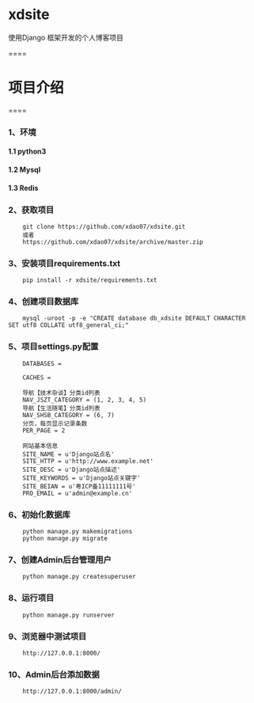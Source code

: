 # xdsite
使用Django 框架开发的个人博客项目

====
# 项目介绍

====

### 1、环境
#### 1.1 python3
#### 1.2 Mysql
#### 1.3 Redis

### 2、获取项目
        git clone https://github.com/xdao07/xdsite.git
        或者
        https://github.com/xdao07/xdsite/archive/master.zip

### 3、安装项目requirements.txt
        pip install -r xdsite/requirements.txt
### 4、创建项目数据库
        mysql -uroot -p -e "CREATE database db_xdsite DEFAULT CHARACTER SET utf8 COLLATE utf8_general_ci;"
### 5、项目settings.py配置
        DATABASES =

        CACHES =

        导航【技术杂谈】分类id列表
        NAV_JSZT_CATEGORY = (1, 2, 3, 4, 5)
        导航【生活随笔】分类id列表
        NAV_SHSB_CATEGORY = (6, 7)
        分页，每页显示记录条数
        PER_PAGE = 2

        网站基本信息
        SITE_NAME = u'Django站点名'
        SITE_HTTP = u'http://www.example.net'
        SITE_DESC = u'Django站点描述'
        SITE_KEYWORDS = u'Django站点关键字'
        SITE_BEIAN = u'粤ICP备11111111号'
        PRO_EMAIL = u'admin@example.cn'

### 6、初始化数据库
        python manage.py makemigrations
        python manage.py migrate

### 7、创建Admin后台管理用户
        python manage.py createsuperuser

### 8、运行项目
        python manage.py runserver

### 9、浏览器中测试项目
        http://127.0.0.1:8000/
               
### 10、Admin后台添加数据
        http://127.0.0.1:8000/admin/